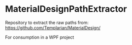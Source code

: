 # MaterialDesignPathExtractor
Repository to extract the raw paths from: https://github.com/Templarian/MaterialDesign/

For consumption in a WPF project
